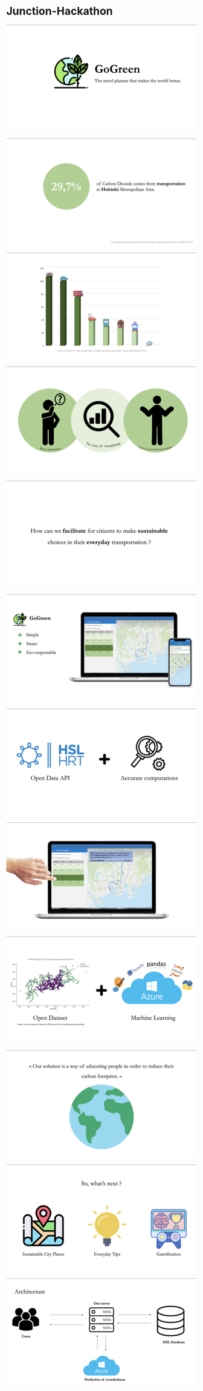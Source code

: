# Junction-Hackathon

![](slides/1.png)

![](slides/2.png)

![](slides/3.png)

![](slides/4.png)

![](slides/5.png)

![](slides/6.png)

![](slides/7.png)

![](slides/8.png)

![](slides/9.png)

![](slides/10.png)

![](slides/11.png)

![](slides/arch.png)
